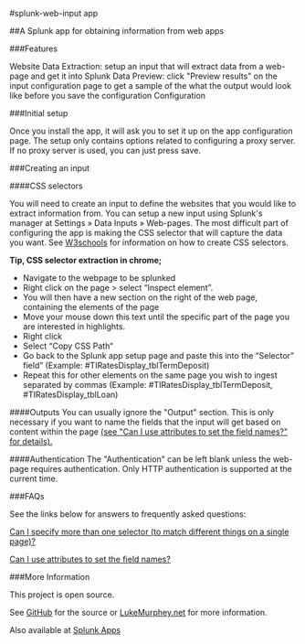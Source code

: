 #splunk-web-input app

##A Splunk app for obtaining information from web apps

###Features

Website Data Extraction: setup an input that will extract data from a web-page and get it into Splunk
Data Preview: click "Preview results" on the input configuration page to get a sample of the what the output would look like before you save the configuration
Configuration

###Initial setup

Once you install the app, it will ask you to set it up on the app configuration page. The setup only contains options related to configuring a proxy server. If no proxy server is used, you can just press save.

###Creating an input

####CSS selectors

You will need to create an input to define the websites that you would like to extract information from. You can setup a new input using Splunk's manager at Settings » Data Inputs » Web-pages. The most difficult part of configuring the app is making the CSS selector that will capture the data you want. See [W3schools](http://www.w3schools.com/cssref/css_selectors.asp) for information on how to create CSS selectors.

**Tip, CSS selector extraction in chrome;**

* Navigate to the webpage to be splunked
* Right click on the page > select “Inspect element”. 
* You will then have a new section on the right of the web page, containing the elements of the page
* Move your mouse down this text until the specific part of the page you are interested in highlights.
* Right click
* Select “Copy CSS Path“ 
* Go back to the Splunk app setup page and paste this into the “Selector” field” (Example: #TIRatesDisplay_tblTermDeposit)
* Repeat this for other elements on the same page you wish to ingest separated by commas (Example: #TIRatesDisplay_tblTermDeposit, #TIRatesDisplay_tblLoan)


####Outputs
You can usually ignore the "Output" section. This is only necessary if you want to name the fields that the input will get based on content within the page [(see "Can I use attributes to set the field names?" for details).](http://lukemurphey.net/projects/splunk-web-input/wiki/FAQ#Can-I-use-attributes-to-set-the-field-names)


####Authentication
The "Authentication" can be left blank unless the web-page requires authentication. Only HTTP authentication is supported at the current time.

###FAQs

See the links below for answers to frequently asked questions:

[Can I specify more than one selector (to match different things on a single page)?](http://lukemurphey.net/projects/splunk-web-input/wiki/FAQ)

[Can I use attributes to set the field names?](http://lukemurphey.net/projects/splunk-web-input/wiki/FAQ)

###More Information

This project is open source. 

See [GitHub](https://github.com/LukeMurphey/splunk-web-input) for the source or [LukeMurphey.net](http://lukemurphey.net/projects/splunk-web-input/wiki) for more information.

Also available at [Splunk Apps](https://splunkbase.splunk.com/app/1818)
